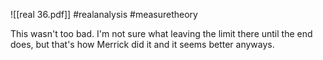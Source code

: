 ![[real 36.pdf]] #realanalysis #measuretheory 

This wasn't too bad. I'm not sure what leaving the limit there until the end does, but that's how Merrick did it and it seems better anyways.